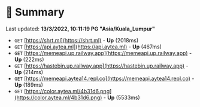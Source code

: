 # 📖 Summary
Last updated: **13/3/2022, 10:11:19 PG "Asia/Kuala_Lumpur"**

- `GET` [https://shrt.ml](https://shrt.ml) - **Up** (2018ms)
- `GET` [https://api.aytea.ml](https://api.aytea.ml) - **Up** (467ms)
- `GET` [https://memeapi.up.railway.app](https://memeapi.up.railway.app) - **Up** (222ms)
- `GET` [https://hastebin.up.railway.app](https://hastebin.up.railway.app) - **Up** (214ms)
- `GET` [https://memeapi.aytea14.repl.co](https://memeapi.aytea14.repl.co) - **Up** (189ms)
- `GET` [https://color.aytea.ml/4b31d6.png](https://color.aytea.ml/4b31d6.png) - **Up** (5533ms)
